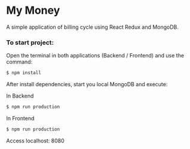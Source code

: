 # My Money #

A simple application of billing cycle using React Redux and MongoDB.

### To start project: ### 
Open the terminal in both applications (Backend / Frontend) and use the command:

```sh
$ npm install
```

After install dependencies, start you local MongoDB and execute:

In Backend

```sh
$ npm run production
```

In Frontend

```sh
$ npm run production
```


Access localhost: 8080